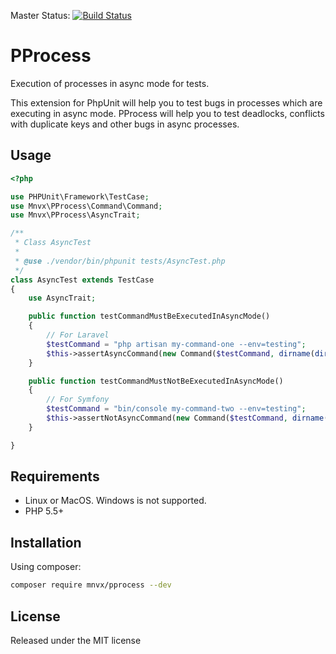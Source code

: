 Master Status: [![Build Status](https://travis-ci.org/mnvx/pprocess.png?branch=master)](https://travis-ci.org/mnvx/pprocess)

PProcess
========

Execution of processes in async mode for tests.

This extension for PhpUnit will help you to test bugs in processes
which are executing in async mode. PProcess will help you to test
deadlocks, conflicts with duplicate keys 
and other bugs in async processes.

Usage
-----

```php
<?php

use PHPUnit\Framework\TestCase;
use Mnvx\PProcess\Command\Command;
use Mnvx\PProcess\AsyncTrait;

/**
 * Class AsyncTest
 *
 * @use ./vendor/bin/phpunit tests/AsyncTest.php
 */
class AsyncTest extends TestCase
{
    use AsyncTrait;

    public function testCommandMustBeExecutedInAsyncMode()
    {
        // For Laravel
        $testCommand = "php artisan my-command-one --env=testing";
        $this->assertAsyncCommand(new Command($testCommand, dirname(dirname(__FILE__)), 5));
    }

    public function testCommandMustNotBeExecutedInAsyncMode()
    {
        // For Symfony
        $testCommand = "bin/console my-command-two --env=testing";
        $this->assertNotAsyncCommand(new Command($testCommand, dirname(dirname(__FILE__)), 5));
    }

}
```

Requirements
------------

* Linux or MacOS. Windows is not supported.
* PHP 5.5+

Installation
------------

Using composer:

```bash
composer require mnvx/pprocess --dev
```

License
-------

Released under the MIT license